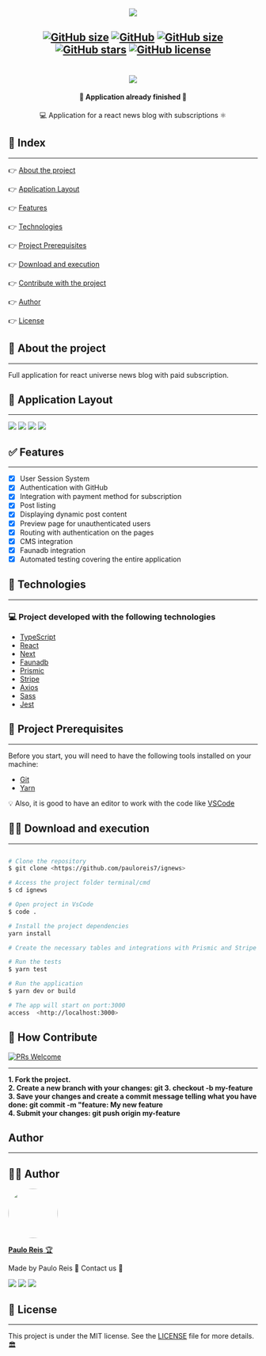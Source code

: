 <h1 align="center">
    <img src=".github/logo.svg" />
</h1>

<h2 align="center">

[![GitHub size](https://img.shields.io/github/repo-size/pauloreis7/ignews?color=purple)](https://github.com/pauloreis7/ignews/issues)
[![GitHub](https://img.shields.io/badge/types-TypeScript-%23007acc)](https://github.com/pauloreis7/ignews)
[![GitHub size](https://img.shields.io/github/last-commit/pauloreis7/ignews?color=%23964b00)](https://github.com/pauloreis7/ignews/commits)
[![GitHub stars](https://img.shields.io/github/stars/pauloreis7/ignews?color=%23f9d71c&style=flat)](https://github.com/pauloreis7/ignews/stargazers)
[![GitHub license](https://img.shields.io/github/license/pauloreis7/Foodfy)](https://github.com/pauloreis7/ignews/blob/master/LICENSE)

</h2>

<h1 align="center">
    <img src=".github/cover.svg" />
</h1>

<h4 align="center">🏁 Application already finished 🏁</h4>

<p align="center">💻 Application for a react news blog with subscriptions ⚛️</p>

## 🔗 Index

---

 <p>👉 <a href="#about">About the project</a> </p>
 <p>👉 <a href="#layout">Application Layout</a> </p>
 <p>👉 <a href="#func">Features</a> </p>
 <p>👉 <a href="#techs">Technologies</a> </p>
 <p>👉 <a href="#requests">Project Prerequisites</a> </p>
 <p>👉 <a href="#work">Download and execution</a> </p>
 <p>👉 <a href="#contribute">Contribute with the project</a> </p>
 <p>👉 <a href="#author">Author</a> </p>
 <p>👉 <a href="#license">License</a> </p>

<a id="about"></a>

## 🔎 About the project

---

<p>Full application for react universe news blog with paid subscription.</p>

<a id="layout"></a>

## 🎨 Application Layout

---

<img src=".github/home.svg" />
<img src=".github/posts.svg" />
<img src=".github/postDesc.svg" />
<img src=".github/postDesc(notLogged).svg" />

<a id="func"></a>

## ✅ Features

---

- [x] User Session System
- [x] Authentication with GitHub
- [x] Integration with payment method for subscription
- [x] Post listing
- [x] Displaying dynamic post content
- [x] Preview page for unauthenticated users
- [x] Routing with authentication on the pages
- [x] CMS integration
- [x] Faunadb integration
- [x] Automated testing covering the entire application

<a id="techs"></a>

## 🧪 Technologies

---

### 💻 Project developed with the following technologies

- [TypeScript](https://www.typescriptlang.org/)
- [React](https://reactjs.org/)
- [Next](https://nextjs.org/)
- [Faunadb](https://fauna.com/)
- [Prismic](https://prismic.io/)
- [Stripe](https://stripe.com/)
- [Axios](https://axios-http.com/)
- [Sass](https://sass-lang.com/)
- [Jest](https://jestjs.io/)

<a id="requests"></a>

## 🚨 Project Prerequisites

---

Before you start, you will need to have the following tools installed on your machine:

- [Git](https://git-scm.com)
- [Yarn](https://yarnpkg.com/)

💡 Also, it is good to have an editor to work with the code like [VSCode](https://code.visualstudio.com/)

<a id="work"></a>

## 🏄‍♂️ Download and execution

---

```bash

# Clone the repository
$ git clone <https://github.com/pauloreis7/ignews>

# Access the project folder terminal/cmd
$ cd ignews

# Open project in VsCode
$ code .

# Install the project dependencies
yarn install

# Create the necessary tables and integrations with Prismic and Stripe

# Run the tests
$ yarn test

# Run the application
$ yarn dev or build

# The app will start on port:3000
access  <http://localhost:3000>

```

<a id="contribute"></a>

## 🎉 How Contribute

[![PRs Welcome](https://img.shields.io/badge/PRs-welcome-brightgreen.svg?style=flat-square)](https://github.com/pauloreis7/ignews/pulls)

---

<b>1. Fork the project.</b> <br />
<b>2. Create a new branch with your changes: git 3. checkout -b my-feature</b> <br />
<b>3. Save your changes and create a commit message telling what you have done: git commit -m "feature: My new feature</b> <br />
<b>4. Submit your changes: git push origin my-feature</b>

<a id="author"></a>

## Author

---

## 👨‍💻 Author

<a href="https://github.com/pauloreis7">

<img style="border-radius: 50%;" src="https://avatars1.githubusercontent.com/u/63323224?s=400&v=4" width="100px;" alt=""/>

<b>Paulo Reis</b> 🏆

</a>

<p>Made by Paulo Reis 🤴 Contact us 👋</p>

<a href = "mailto:paulosilvadosreis2057@gmail.com"><img src="https://img.shields.io/badge/Gmail-D14836?style=for-the-badge&logo=gmail&logoColor=white" target="_blank"></a>
<a href="https://www.linkedin.com/in/paulo-reis7/" target="_blank"><img src="https://img.shields.io/badge/-LinkedIn-%230077B5?style=for-the-badge&logo=linkedin&logoColor=white" target="_blank"></a>
<a href="https://www.instagram.com/pauloreis.7" target="_blank"><img src="https://img.shields.io/badge/-Instagram-%23E4405F?style=for-the-badge&logo=instagram&logoColor=white" target="_blank"></a>

<a id="license"></a>

## 📝 License

---

This project is under the MIT license. See the [LICENSE](LICENSE) file for more details.🏛️
